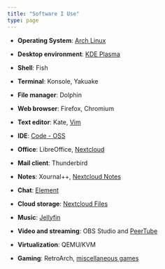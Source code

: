 ```yaml
---
title: "Software I Use"
type: page
---
```



- **Operating System**: [Arch Linux](/posts/i-btw-use-arch)

- **Desktop environment**: [KDE Plasma](https://www.dedoimedo.com/computers/plasma-desktop-awesome.html)

- **Shell**: Fish

- **Terminal**: Konsole, Yakuake

- **File manager**: Dolphin

- **Web browser**: Firefox, Chromium

- **Text editor**: Kate, [Vim](https://git.exozy.me/Ta180m/dotfiles/src/branch/main/.vimrc)

- **IDE**: [Code - OSS](https://stackoverflow.com/questions/53867739/differences-between-code-oss-and-visual-studio-code)

- **Office**: LibreOffice, [Nextcloud](https://cloud.exozy.me)

- **Mail client**: Thunderbird

- **Notes**: Xournal++, [Nextcloud Notes](https://cloud.exozy.me/apps/notes/)

- **Chat**: [Element](https://cloud.exozy.me/apps/riotchat/)

- **Cloud storage**: [Nextcloud Files](https://cloud.exozy.me/apps/files/)

- **Music**: [Jellyfin](https://media.exozy.me/)

- **Video and streaming**: OBS Studio and [PeerTube](https://tube.exozy.me/)

- **Virtualization**: QEMU/KVM

- **Gaming**: RetroArch, [miscellaneous games](../games)
